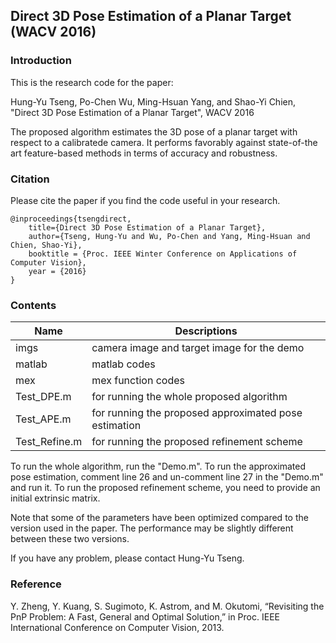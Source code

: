 ## Direct 3D Pose Estimation of a Planar Target (WACV 2016)

### Introduction

This is the research code for the paper:

Hung-Yu Tseng, Po-Chen Wu, Ming-Hsuan Yang, and Shao-Yi Chien, "Direct 3D Pose Estimation of a Planar Target", WACV 2016

The proposed algorithm estimates the 3D pose of a planar target with respect to a calibratede camera.
It performs favorably against state-of-the art feature-based methods in terms of accuracy and robustness.

### Citation

Please cite the paper if you find the code useful in your research.

    @inproceedings{tsengdirect,
        title={Direct 3D Pose Estimation of a Planar Target},
        author={Tseng, Hung-Yu and Wu, Po-Chen and Yang, Ming-Hsuan and Chien, Shao-Yi},
        booktitle = {Proc. IEEE Winter Conference on Applications of Computer Vision},
        year = {2016}
    }
    
### Contents
|Name|Descriptions|
|---|---|
|imgs|camera image and target image for the demo|
|matlab|matlab codes|
|mex|mex function codes|
|Test_DPE.m|for running the whole proposed algorithm|
|Test_APE.m|for running the proposed approximated pose estimation|
|Test_Refine.m|for running the proposed refinement scheme|

To run the whole algorithm, run the "Demo.m".
To run the approximated pose estimation, comment line 26 and un-comment line 27 in the "Demo.m" and run it.
To run the proposed refinement scheme, you need to provide an initial extrinsic matrix.

Note that some of the parameters have been optimized compared to the version used in the paper.
The performance may be slightly different between these two versions.

If you have any problem, please contact Hung-Yu Tseng.

### Reference
Y. Zheng, Y. Kuang, S. Sugimoto, K. Astrom, and M. Okutomi, “Revisiting the PnP Problem: A Fast, General and Optimal Solution,” in Proc. IEEE International Conference on Computer Vision, 2013.